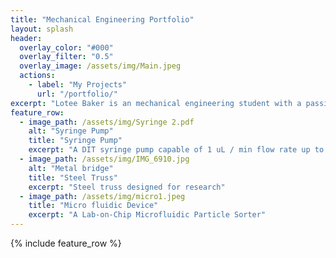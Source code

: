 ```yaml
---
title: "Mechanical Engineering Portfolio"
layout: splash
header:
  overlay_color: "#000"
  overlay_filter: "0.5"
  overlay_image: /assets/img/Main.jpeg
  actions:
    - label: "My Projects"
      url: "/portfolio/"
excerpt: "Lotee Baker is an mechanical engineering student with a passion for entertainment engineering."
feature_row:
  - image_path: /assets/img/Syringe 2.pdf
    alt: "Syringe Pump"
    title: "Syringe Pump"
    excerpt: "A DIT syringe pump capable of 1 uL / min flow rate up to 10 mL/min"
  - image_path: /assets/img/IMG_6910.jpg
    alt: "Metal bridge"
    title: "Steel Truss"
    excerpt: "Steel truss designed for research"
  - image_path: /assets/img/micro1.jpeg
    title: "Micro fluidic Device"
    excerpt: "A Lab-on-Chip Microfluidic Particle Sorter"
---
```


{% include feature_row %}
 

